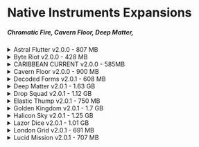# Native Instruments Expansions

##### Chromatic Fire, Cavern Floor, Deep Matter, 

<details>

<summary>Astral Flutter v2.0.0 - 807 MB </summary>

[AudioDemo](https://www.native-instruments.com/en/products/komplete/expansions/astral-flutter/)

| Version | Description Text | Components |
| :-----: | :--------------- | :---------: |
| 2.0.0 - 2018-02-19 | 40 MASCHINE and 43 BATTERY Kits with circuit-bent sounds, distorted leads, and noises from modified video game consoles and classic computers. 50 MASSIVE presets for atmospheric sounds and tripped-out melodic chords. Includes also Audio Loops exported from Maschine | Maschine 2.7.2 , Battery 4.1, Massive Synth, Monark, Prism, Reaktor6 |

</details>

<details>

<summary>Byte Riot v2.0.0 - 428 MB </summary>

[AudioDemo](https://www.native-instruments.com/en/products/komplete/expansions/byte-riot/)

| Version | Description Text | Components |
| :-----: | :--------------- | :---------: |
| 2.0.0 - 2018-02-19 | 41 MASCHINE Kits - 51 BATTERY Kits -. 50 MASSIVE presets for atmospheric sounds and tripped-out melodic chords. Includes also Audio Loops exported from Maschine. Customizable presets for MASSIVE and MONARK by top sound designers give you the perfect sounds for your genre.| Maschine 2.7.2 , Battery 4.1, Massive Synth, Monark, Prism, Reaktor6 |

</details>


<details>

<summary>CARIBBEAN CURRENT v2.0.0 - 585MB </summary>

[AudioDemo](https://www.native-instruments.com/en/products/komplete/expansions/caribbean-current/)

| Version | Description Text | Components |
| :-----: | :--------------- | :---------: |
| 2.0.0 - 2018-02-19 | 40 MASCHINE and 47 BATTERY Kits - 40 MASSIVE presets by top sound designers give you the perfect sounds for your genre.. Includes also Audio Loops exported from Maschine. | Maschine 2.7.2 , Battery 4.1, Massive Synth, Monark, Prism, Reaktor6 |

</details>


<details>

<summary>Cavern Floor v2.0.0 - 900 MB </summary>

[AudioDemo](https://www.native-instruments.com/en/products/komplete/expansions/cavern-floor/)

| Version | Description Text | Components |
| :-----: | :--------------- | :---------: |
| 2.0.0 - 2018-02-19 | 45 MASCHINE and 54 BATTERY Kits - Customizable presets for MASSIVE and MONARK by top sound designers give you the perfect sounds for your genre. Includes also Audio Loops exported from Maschine. | Maschine 2.7.2 , Battery 4.1, Massive Synth, Monark, Prism, Reaktor6 |

</details>


<details>

<summary>Decoded Forms v2.0.1 - 608 MB </summary>

[AudioDemo](https://www.native-instruments.com/en/products/komplete/expansions/decoded-forms/)

| Version | Description Text | Components |
| :-----: | :--------------- | :---------: |
| 2.0.1 - 2018-02-19 | 42 deconstructed, dissected, and dismantled Kits for MASCHINE and BATTERY - Exclusive MASSIVE and MONARK presets designed for rich, melodic bass. Includes also Audio Loops exported from Maschine. | Maschine 2.7.2 , Battery 4.1, Massive Synth, Monark, Prism, Reaktor6 |

</details>


<details>

<summary>Deep Matter v2.0.1 - 1.63 GB </summary>

[AudioDemo](https://www.native-instruments.com/en/products/komplete/expansions/deep-matter/)

| Version | Description Text | Components |
| :-----: | :--------------- | :---------: |
| 2.0.1 - 2018-02-19 | 48 MASCHINE Kits and 52 BATTERY Kits with found sound percussion and atmospheric field recordings - Includes 10 MASSIVE and 15 MONARK presets for perfect-sounding bass, chords, and leads. Includes also Audio Loops exported from Maschine. | Maschine 2.7.2 , Battery 4.1, Massive Synth, Monark, Prism, Reaktor6 |

</details>


<details>

<summary>Drop Squad v2.0.1 - 1.12 GB </summary>

[AudioDemo](https://www.native-instruments.com/en/products/komplete/expansions/drop-squad/)

| Version | Description Text | Components |
| :-----: | :--------------- | :---------: |
| 2.0.1 - 2018-02-19 | 45 MASCHINE and 52 BATTERY Kits for expanding your sonic arsenal - Custom MASSIVE presets for maximum impact. Includes also Audio Loops exported from Maschine. | Maschine 2.7.2 , Battery 4.1, Massive Synth, Monark, Prism, Reaktor6 |

</details>


<details>

<summary>Elastic Thump v2.0.1 - 750 MB </summary>

[AudioDemo](https://www.native-instruments.com/en/products/komplete/expansions/elastic-thump/)

| Version | Description Text | Components |
| :-----: | :--------------- | :---------: |
| 2.0.1 - 2018-02-19 | 48 MASCHINE and 52 BATTERY Kits loaded with FX, EQ, and unique patterns - 20 MASSIVE and 20 MONARK presets for deep, smooth bass sounds. | Maschine 2.7.2 , Battery 4.1, Massive Synth, Monark, Prism, Reaktor6 |

</details>


<details>

<summary>Golden Kingdom v2.0.1 - 1.7 GB </summary>

[AudioDemo](https://www.native-instruments.com/en/products/komplete/expansions/golden-kingdom/)

| Version | Description Text | Components |
| :-----: | :--------------- | :---------: |
| 2.0.1 - 2018-02-19 | 52 MASCHINE and 63 BATTERY Kits packed with samples of overdriven drums, processed instruments, and crushing synths - 37 MASSIVE Presets. | Maschine 2.7.2 , Battery 4.1, Massive Synth, Monark, Prism, Reaktor6 |

</details>


<details>

<summary>Halicon Sky v2.0.1 - 1.25 GB </summary>

[AudioDemo](https://www.native-instruments.com/en/products/komplete/expansions/halcyon-sky/)

| Version | Description Text | Components |
| :-----: | :--------------- | :--------: |
| 2.0.1 - 2018-02-19 | 50 MASCHINE and 55 BATTERY Kits brimming with futuristic downbeat sounds - Exclusive instrument and effect presets for REAKTOR PRISM and MASSIVE. | Maschine 2.7.2 , Battery 4.1, Massive Synth, Monark, Prism, Reaktor6 |

</details>


<details>

<summary>Lazor Dice v2.0.1 - 1.01 GB </summary>

[AudioDemo](https://www.native-instruments.com/en/products/komplete/expansions/lazer-dice/)

| Version | Description Text | Components |
| :-----: | :--------------- | :--------: |
| 2.0.1 - 2018-02-19 | 49 MASCHINE and 54 BATTERY Kits for fresh creative spark - Customizable presets for MASSIVE by top sound designers give you the perfect sounds for your genre. | Maschine 2.7.2 , Battery 4.1, Massive Synth, Monark, Prism, Reaktor6 |

</details>


<details>

<summary>London Grid v2.0.1 - 691 MB </summary>
.

- Drum Sample Breakdown: 97 Kicks, 69 Snares, 40 Claps, 18 Cymbals, 85 Hi Hats, 46 Percussion, 24 Shakers, 11 Toms - Installer Size: 660 MB

[AudioDemo](https://www.native-instruments.com/en/products/komplete/expansions/london-grit/)

| Version | Description - UK Underground | Components |
| :-----: | :--------------- | :--------: |
| 2.0.1 - 2018-02-19 | 41 MASCHINE and 48 BATTERY Kits created by top artists from the underground grime scene - Exclusive MONARK and MASSIVE presets designed for deep bass boom. | Maschine 2.7.2 , Battery 4.1, Massive Synth, Monark, Prism, Reaktor6 |
| SAMPLES AND LOOPS | Raw drum hits and one-shots come DAW-ready – plus tempo-based construction loops give you building blocks for inspiration. |  247 Construction Loops, 395 Drum Samples, 201 One Shots |
| DRUM KITS | Kits come pre-assembled for MASCHINE and BATTERY, with color coding for BATTERY and FX-enhanced kits for MASCHINE. |  48 BATTERY Kits, 41 MASCHINE Kits |
| SYNTH PRESETS | Customizable presets for MASSIVE and MONARK by top sound designers give you the perfect sounds for your genre. |  29 MASSIVE Presets, 22 MONARK Presets |
| MASCHINE EXCLUSIVE | MASCHINE owners get editable patterns for building ideas fast. Plus, multi-effects macros that are custom-made for your sounds. | 11 Projects, 198 Patterns, 64 Drum Synth Presets, 18 Sample Instruments |

</details>


<details>

<summary>Lucid Mission v2.0.1 - 707 MB </summary>
.

- Drum Sample Breakdown: 94 Kicks, 57 Snares, 48 Claps, 59 Cymbals, 89 Hi Hats, 69 Percussion, 24 Shakers, 33 Toms, Installer Size: 800 MB

[AudioDemo](https://www.native-instruments.com/en/products/komplete/expansions/lucid-mission/)

| Version | Description - EDM inspired Groove Shaping | Components |
| :-----: | :--------------- | :--------: |
| 2.0.1 - 2018-02-19 | 40 MASCHINE and 50 BATTERY Kits designed for total sound shaping - MASSIVE presets for basses, leads, and more. | Maschine 2.7.2 , Battery 4.1, Massive Synth, Monark, Prism, Reaktor6 |
| SAMPLES AND LOOPS | Raw drum hits and one-shots come DAW-ready – plus tempo-based construction loops give you building blocks for inspiration. |  214 Construction Loops, 416 Drum Samples, 69 One Shots |
| DRUM KITS | Kits come pre-assembled for MASCHINE and BATTERY, with color coding for BATTERY and FX-enhanced kits for MASCHINE. |  50 BATTERY Kits, 40 MASCHINE Kits |
| SYNTH PRESETS | Customizable presets for MASSIVE by top sound designers give you the perfect sounds for your genre. |  55 MASSIVE Presets |
| MASCHINE EXCLUSIVE | MASCHINE owners get editable patterns for building ideas fast. Plus, multi-effects macros that are custom-made for your sounds. | 8 Projects, 120 Patterns, 33 Drum Synth Presets, 4 Sample Instruments |

</details>
